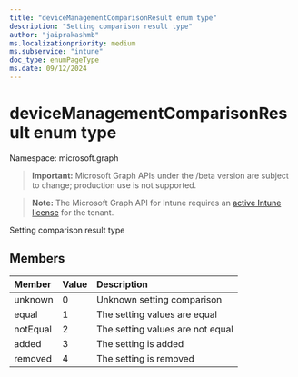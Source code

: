 ```yaml
---
title: "deviceManagementComparisonResult enum type"
description: "Setting comparison result type"
author: "jaiprakashmb"
ms.localizationpriority: medium
ms.subservice: "intune"
doc_type: enumPageType
ms.date: 09/12/2024
---
```


# deviceManagementComparisonResult enum type

Namespace: microsoft.graph

> **Important:** Microsoft Graph APIs under the /beta version are subject to change; production use is not supported.

> **Note:** The Microsoft Graph API for Intune requires an [active Intune license](https://go.microsoft.com/fwlink/?linkid=839381) for the tenant.

Setting comparison result type

## Members
|Member|Value|Description|
|:---|:---|:---|
|unknown|0|Unknown setting comparison|
|equal|1|The setting values are equal|
|notEqual|2|The setting values are not equal|
|added|3|The setting is added|
|removed|4|The setting is removed|
